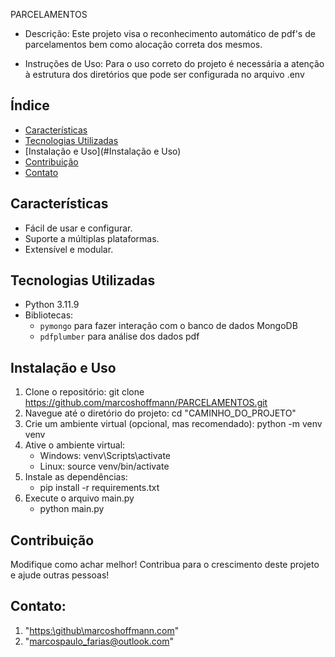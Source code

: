 PARCELAMENTOS

- Descrição: Este projeto visa o reconhecimento automático de pdf's de parcelamentos bem como alocação correta dos mesmos.

- Instruções de Uso: Para o uso correto do projeto é necessária a atenção à estrutura dos diretórios que pode ser configurada no arquivo .env

## Índice

- [Características](#características)
- [Tecnologias Utilizadas](#tecnologias-utilizadas)
- [Instalação e Uso](#Instalação e Uso)
- [Contribuição](#contribuição)
- [Contato](#contato)

## Características

- Fácil de usar e configurar.
- Suporte a múltiplas plataformas.
- Extensível e modular.

## Tecnologias Utilizadas

- Python 3.11.9
- Bibliotecas: 
  - `pymongo` para fazer interação com o banco de dados MongoDB
  - `pdfplumber` para análise dos dados pdf

## Instalação e Uso

1. Clone o repositório:
   git clone https://github.com/marcoshoffmann/PARCELAMENTOS.git
2. Navegue até o diretório do projeto:
   cd "CAMINHO_DO_PROJETO"
3. Crie um ambiente virtual (opcional, mas recomendado):
   python -m venv venv
4. Ative o ambiente virtual:
   - Windows:
     venv\Scripts\activate
   - Linux:
     source venv/bin/activate
5. Instale as dependências:
   - pip install -r requirements.txt
6. Execute o arquivo main.py
   - python main.py

## Contribuição

Modifique como achar melhor!
Contribua para o crescimento deste projeto e ajude outras pessoas!

## Contato: 
1. "[https:\\github\marcoshoffmann.com](https://github.com/marcoshoffmann/)"
2. "marcospaulo_farias@outlook.com"
